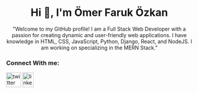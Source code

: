 <h1 align="center"> Hi 👋, I'm Ömer Faruk Özkan</h1>
<p align="center">"Welcome to my GitHub profile! I am a Full Stack Web Developer with a passion for creating dynamic and user-friendly web applications. I have knowledge in HTML, CSS, JavaScript, Python, Django, React, and NodeJS. I am working on specializing in the MERN Stack."</p>
<h3>Connect With me:</h3>
<p align="left" dir="auto">
<a href="https://x.com/omerFaruk0zkn" rel="nofollow"><img align="center" src="https://seeklogo.com/images/T/twitter-x-logo-0339F999CF-seeklogo.com.png?v=638264860180000000" alt="twitter" height="40" width="40" style="max-width: 100%;"></a>
<a href="www.linkedin.com/in/omerfarukozkn" rel="nofollow"><img align="center" src="https://raw.githubusercontent.com/rahuldkjain/github-profile-readme-generator/master/src/images/icons/Social/linked-in-alt.svg" alt="linkedin" height="40" width="30" style="max-width: 100%;"></a>
</p>

